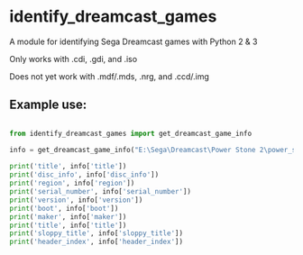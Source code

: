 identify_dreamcast_games
==========

A module for identifying Sega Dreamcast games with Python 2 &amp; 3

Only works with .cdi, .gdi, and .iso

Does not yet work with .mdf/.mds, .nrg, and .ccd/.img

Example use:
-----
~~~python

from identify_dreamcast_games import get_dreamcast_game_info

info = get_dreamcast_game_info("E:\Sega\Dreamcast\Power Stone 2\power_stone_2.cdi")
		
print('title', info['title'])
print('disc_info', info['disc_info'])
print('region', info['region'])
print('serial_number', info['serial_number'])
print('version', info['version'])
print('boot', info['boot'])
print('maker', info['maker'])
print('title', info['title'])
print('sloppy_title', info['sloppy_title'])
print('header_index', info['header_index'])

~~~


